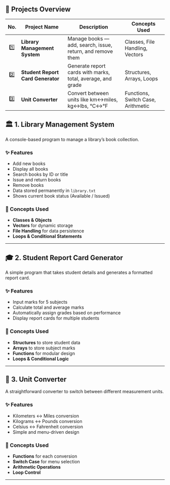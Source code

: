 ## 📘 Projects Overview

| No. | Project Name | Description | Concepts Used |
|:---:|---------------|--------------|----------------|
| 1️⃣ | **Library Management System** | Manage books — add, search, issue, return, and remove them | Classes, File Handling, Vectors |
| 2️⃣ | **Student Report Card Generator** | Generate report cards with marks, total, average, and grade | Structures, Arrays, Loops |
| 3️⃣ | **Unit Converter** | Convert between units like km↔miles, kg↔lbs, °C↔°F | Functions, Switch Case, Arithmetic |
 

## 🏛️ 1. Library Management System

A console-based program to manage a library’s book collection.

### ✨ Features
- Add new books  
- Display all books  
- Search books by ID or title  
- Issue and return books  
- Remove books  
- Data stored permanently in `library.txt`  
- Shows current book status (Available / Issued)

### 🧠 Concepts Used
- **Classes & Objects**  
- **Vectors** for dynamic storage  
- **File Handling** for data persistence  
- **Loops & Conditional Statements**

---

## 🎓 2. Student Report Card Generator

A simple program that takes student details and generates a formatted report card.

### ✨ Features
- Input marks for 5 subjects  
- Calculate total and average marks  
- Automatically assign grades based on performance  
- Display report cards for multiple students  

### 🧠 Concepts Used
- **Structures** to store student data  
- **Arrays** to store subject marks  
- **Functions** for modular design  
- **Loops & Conditional Logic**

---

## 🔄 3. Unit Converter

A straightforward converter to switch between different measurement units.

### ✨ Features
- Kilometers ↔ Miles conversion  
- Kilograms ↔ Pounds conversion  
- Celsius ↔ Fahrenheit conversion  
- Simple and menu-driven design  

### 🧠 Concepts Used
- **Functions** for each conversion  
- **Switch Case** for menu selection  
- **Arithmetic Operations**  
- **Loop Control**

---
